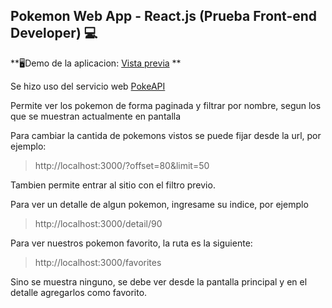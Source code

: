 
## Pokemon Web App - React.js (Prueba Front-end Developer) 💻

**🖥Demo de la aplicacion: [Vista previa](https://toma-pedido-cae71.web.app/) **

Se hizo uso del servicio web [PokeAPI](https://pokeapi.co/)

Permite ver los pokemon de forma paginada y filtrar por nombre, segun los que se muestran actualmente en pantalla

Para cambiar la cantida de pokemons vistos se puede fijar desde la url, por ejemplo:
> http://localhost:3000/?offset=80&limit=50

Tambien permite entrar al sitio con el filtro previo.

Para ver un detalle de algun pokemon, ingresame su indice, por ejemplo
> http://localhost:3000/detail/90

Para ver nuestros pokemon favorito, la ruta es la siguiente:
> http://localhost:3000/favorites

Sino se muestra ninguno, se debe ver desde la pantalla principal y en el detalle agregarlos como favorito.

